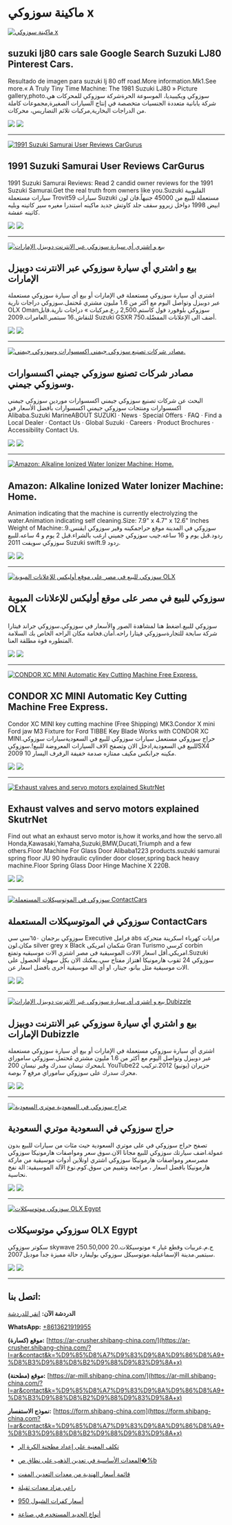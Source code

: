 # ماكينة سوزوكي x

<a href="https://swt.shibang-china.com/?l=ar&img&k=%D9%85%D8%A7%D9%83%D9%8A%D9%86%D8%A9+%D8%B3%D9%88%D8%B2%D9%88%D9%83%D9%8A+x" target="_blank">![ماكينة سوزوكي x](http://static.shibang-china.com/all-800x300/457.jpg)</a>

## suzuki lj80 cars sale Google Search Suzuki LJ80 Pinterest Cars.
Resultado de imagen para suzuki lj 80 off road.More information.Mk1.See more.« A Truly Tiny Time Machine: The 1981 Suzuki LJ80 » Picture gallery,photo.سوزوكي ويكيبيديا، الموسوعة الحرةشركة سوزوكي للمحركات هي شركة يابانية متعددة الجنسيات متخصصة في إنتاج السيارات الصغيرة,مجموعات كاملة من الدراجات البخارية,مركبات تلائم التضاريس، محركات.


<a href="https://whatsapp.shibangsoft.com/WhatsApp.php" target="_blank" title="WhatsApp">![](http://static.shibang-china.com/icon/whatsapp.png)</a> <a href="https://swt.shibang-china.com/?l=ar&icon&k=%D9%85%D8%A7%D9%83%D9%8A%D9%86%D8%A9+%D8%B3%D9%88%D8%B2%D9%88%D9%83%D9%8A+x" target="_blank">![](http://static.shibang-china.com/icon/chat-ar.png)</a>

---

<a href="https://swt.shibang-china.com/?l=ar&img&k=%D9%85%D8%A7%D9%83%D9%8A%D9%86%D8%A9+%D8%B3%D9%88%D8%B2%D9%88%D9%83%D9%8A+x" target="_blank">![1991 Suzuki Samurai User Reviews CarGurus](http://static.shibang-china.com/all-800x300/1434.jpg)</a>

## 1991 Suzuki Samurai User Reviews CarGurus
1991 Suzuki Samurai Reviews: Read 2 candid owner reviews for the 1991 Suzuki Samurai.Get the real truth from owners like you.Suzuki القليوبية سيارات مستعملة Trovit59 سيارات Suzuki مستعملة للبيع من 45000 جنيهاً.فان لون ابيض 1998 دواخل زيروو سقف جلد كاوتش جديد ماكينه استندرا مغيره سير كاتينه وبليه كاتينه عفشة.


<a href="https://whatsapp.shibangsoft.com/WhatsApp.php" target="_blank" title="WhatsApp">![](http://static.shibang-china.com/icon/whatsapp.png)</a> <a href="https://swt.shibang-china.com/?l=ar&icon&k=%D9%85%D8%A7%D9%83%D9%8A%D9%86%D8%A9+%D8%B3%D9%88%D8%B2%D9%88%D9%83%D9%8A+x" target="_blank">![](http://static.shibang-china.com/icon/chat-ar.png)</a>

---

<a href="https://swt.shibang-china.com/?l=ar&img&k=%D9%85%D8%A7%D9%83%D9%8A%D9%86%D8%A9+%D8%B3%D9%88%D8%B2%D9%88%D9%83%D9%8A+x" target="_blank">![بيع و اشتري أي سيارة سوزوكي عبر الانترنت دوبيزل الإمارات](http://static.shibang-china.com/all-800x300/285.jpg)</a>

## بيع و اشتري أي سيارة سوزوكي عبر الانترنت دوبيزل الإمارات
اشتري أي سيارة سوزوكي مستعملة في الإمارات أو بيع أي سيارة سوزوكي مستعملة عبر دوبيزل وتواصل اليوم مع أكثر من 1.6 مليون مشتري مُحتمل.سوزوكي دراجات نارية OLX Omanسوزوكي بلوفورد فول كاستم.2,500 ر.ع.مركبات » دراجات نارية.قابل للنقاش.16 سبتمبر.العامرات.2009 Suzuki GSXR 750.أضف الى الإعلانات المفضّلة.


<a href="https://whatsapp.shibangsoft.com/WhatsApp.php" target="_blank" title="WhatsApp">![](http://static.shibang-china.com/icon/whatsapp.png)</a> <a href="https://swt.shibang-china.com/?l=ar&icon&k=%D9%85%D8%A7%D9%83%D9%8A%D9%86%D8%A9+%D8%B3%D9%88%D8%B2%D9%88%D9%83%D9%8A+x" target="_blank">![](http://static.shibang-china.com/icon/chat-ar.png)</a>

---

<a href="https://swt.shibang-china.com/?l=ar&img&k=%D9%85%D8%A7%D9%83%D9%8A%D9%86%D8%A9+%D8%B3%D9%88%D8%B2%D9%88%D9%83%D9%8A+x" target="_blank">![مصادر شركات تصنيع سوزوكي جيمني اكسسوارات وسوزوكي جيمني.](http://static.shibang-china.com/all-800x300/1398.jpg)</a>

## مصادر شركات تصنيع سوزوكي جيمني اكسسوارات وسوزوكي جيمني.
البحث عن شركات تصنيع سوزوكي جيمني اكسسوارات موردين سوزوكي جيمني اكسسوارات ومنتجات سوزوكي جيمني اكسسوارات بأفضل الأسعار في Alibaba.Suzuki MarineABOUT SUZUKI &middot; News &middot; Special Offers &middot; FAQ &middot; Find a Local Dealer &middot; Contact Us &middot; Global Suzuki &middot; Careers &middot; Product Brochures &middot; Accessibility Contact Us.


<a href="https://whatsapp.shibangsoft.com/WhatsApp.php" target="_blank" title="WhatsApp">![](http://static.shibang-china.com/icon/whatsapp.png)</a> <a href="https://swt.shibang-china.com/?l=ar&icon&k=%D9%85%D8%A7%D9%83%D9%8A%D9%86%D8%A9+%D8%B3%D9%88%D8%B2%D9%88%D9%83%D9%8A+x" target="_blank">![](http://static.shibang-china.com/icon/chat-ar.png)</a>

---

<a href="https://swt.shibang-china.com/?l=ar&img&k=%D9%85%D8%A7%D9%83%D9%8A%D9%86%D8%A9+%D8%B3%D9%88%D8%B2%D9%88%D9%83%D9%8A+x" target="_blank">![Amazon: Alkaline Ionized Water Ionizer Machine: Home.](http://static.shibang-china.com/all-800x300/1460.jpg)</a>

## Amazon: Alkaline Ionized Water Ionizer Machine: Home.
Animation indicating that the machine is currently electrolyzing the water.Animation indicating self cleaning.Size: 7.9&quot; x 4.7&quot; x 12.6&quot; Inches Weight of Machine:.سوزوكي في المدينة موقع حراجمكينه وقير سوزوكي ايقنس.9 ردود.قبل يوم و 16 ساعه.جيب سوزوكي جميني ارغب بالشراء.قبل 2 يوم و 4 ساعه.للبيع سوزوكي سويفت 2011 Suzuki swift.9 ردود.


<a href="https://whatsapp.shibangsoft.com/WhatsApp.php" target="_blank" title="WhatsApp">![](http://static.shibang-china.com/icon/whatsapp.png)</a> <a href="https://swt.shibang-china.com/?l=ar&icon&k=%D9%85%D8%A7%D9%83%D9%8A%D9%86%D8%A9+%D8%B3%D9%88%D8%B2%D9%88%D9%83%D9%8A+x" target="_blank">![](http://static.shibang-china.com/icon/chat-ar.png)</a>

---

<a href="https://swt.shibang-china.com/?l=ar&img&k=%D9%85%D8%A7%D9%83%D9%8A%D9%86%D8%A9+%D8%B3%D9%88%D8%B2%D9%88%D9%83%D9%8A+x" target="_blank">![سوزوكي للبيع في مصر على موقع أوليكس للإعلانات المبوبة OLX](http://static.shibang-china.com/all-800x300/812.jpg)</a>

## سوزوكي للبيع في مصر على موقع أوليكس للإعلانات المبوبة OLX
سوزوكي للبيع.اضغط هنا لمشاهدة الصور والأسعار في سوزوكي.سوزوكي جراند فيتارا شركة سابحة للتجارةسوزوكي فيتارا راحه.أمان.فخامة مكان الراحه الخاص بك السلامة المتطوره قوة مطلقة العنا.


<a href="https://whatsapp.shibangsoft.com/WhatsApp.php" target="_blank" title="WhatsApp">![](http://static.shibang-china.com/icon/whatsapp.png)</a> <a href="https://swt.shibang-china.com/?l=ar&icon&k=%D9%85%D8%A7%D9%83%D9%8A%D9%86%D8%A9+%D8%B3%D9%88%D8%B2%D9%88%D9%83%D9%8A+x" target="_blank">![](http://static.shibang-china.com/icon/chat-ar.png)</a>

---

<a href="https://swt.shibang-china.com/?l=ar&img&k=%D9%85%D8%A7%D9%83%D9%8A%D9%86%D8%A9+%D8%B3%D9%88%D8%B2%D9%88%D9%83%D9%8A+x" target="_blank">![CONDOR XC MINI Automatic Key Cutting Machine Free Express.](http://static.shibang-china.com/all-800x300/1328.jpg)</a>

## CONDOR XC MINI Automatic Key Cutting Machine Free Express.
Condor XC MINI key cutting machine (Free Shipping) MK3.Condor X mini Ford jaw M3 Fixture for Ford TIBBE Key Blade Works with CONDOR XC MINI.حراج سوزوكي مستعمل سيارات سوزوكي للبيع في السعوديةسيارات سوزوكي للبيع في السعودية,ادخل الان وتصفح الاف السيارات المعروضة للبيع!.سوزوكيSX4 2009 مكينه جرابكس مكيف ممتازه صدمة خفيفة الرفرف اليسار 10.


<a href="https://whatsapp.shibangsoft.com/WhatsApp.php" target="_blank" title="WhatsApp">![](http://static.shibang-china.com/icon/whatsapp.png)</a> <a href="https://swt.shibang-china.com/?l=ar&icon&k=%D9%85%D8%A7%D9%83%D9%8A%D9%86%D8%A9+%D8%B3%D9%88%D8%B2%D9%88%D9%83%D9%8A+x" target="_blank">![](http://static.shibang-china.com/icon/chat-ar.png)</a>

---

<a href="https://swt.shibang-china.com/?l=ar&img&k=%D9%85%D8%A7%D9%83%D9%8A%D9%86%D8%A9+%D8%B3%D9%88%D8%B2%D9%88%D9%83%D9%8A+x" target="_blank">![Exhaust valves and servo motors explained SkutrNet](http://static.shibang-china.com/all-800x300/1037.jpg)</a>

## Exhaust valves and servo motors explained SkutrNet
Find out what an exhaust servo motor is,how it works,and how the servo.all Honda,Kawasaki,Yamaha,Suzuki,BMW,Ducati,Triumph and a few others.Floor Machine For Glass Door Alibaba1223 products.suzuki samurai spring floor JU 90 hydraulic cylinder door closer,spring back heavy machine.Floor Spring Glass Door Hinge Machine X 220B.


<a href="https://whatsapp.shibangsoft.com/WhatsApp.php" target="_blank" title="WhatsApp">![](http://static.shibang-china.com/icon/whatsapp.png)</a> <a href="https://swt.shibang-china.com/?l=ar&icon&k=%D9%85%D8%A7%D9%83%D9%8A%D9%86%D8%A9+%D8%B3%D9%88%D8%B2%D9%88%D9%83%D9%8A+x" target="_blank">![](http://static.shibang-china.com/icon/chat-ar.png)</a>

---

<a href="https://swt.shibang-china.com/?l=ar&img&k=%D9%85%D8%A7%D9%83%D9%8A%D9%86%D8%A9+%D8%B3%D9%88%D8%B2%D9%88%D9%83%D9%8A+x" target="_blank">![سوزوكي في الموتوسيكلات المستعملة ContactCars](http://static.shibang-china.com/all-800x300/1061.jpg)</a>

## سوزوكي في الموتوسيكلات المستعملة ContactCars
سوزوكي برجمان ٦٥٠سي سي Executive فرامل abs مرايات كهرباء اسكرينة متحركة مكان.لون silver grey x Black شكمان امريكى Gran Turismo كرسي corbin امريكي.أقل اسعار الالات الموسيقية فى مصر اشتري الات موسيقيه وتمتع.Suzuki سوزوكي 24 ثقوب هارمونيكا اهتزاز مفتاح سي.يمكنك الان بكل سهولة الحصول على الات موسيقية مثل بيانو، جيتار، او أي الة موسيقية أخرى بافضل اسعار عن.


<a href="https://whatsapp.shibangsoft.com/WhatsApp.php" target="_blank" title="WhatsApp">![](http://static.shibang-china.com/icon/whatsapp.png)</a> <a href="https://swt.shibang-china.com/?l=ar&icon&k=%D9%85%D8%A7%D9%83%D9%8A%D9%86%D8%A9+%D8%B3%D9%88%D8%B2%D9%88%D9%83%D9%8A+x" target="_blank">![](http://static.shibang-china.com/icon/chat-ar.png)</a>

---

<a href="https://swt.shibang-china.com/?l=ar&img&k=%D9%85%D8%A7%D9%83%D9%8A%D9%86%D8%A9+%D8%B3%D9%88%D8%B2%D9%88%D9%83%D9%8A+x" target="_blank">![بيع و اشتري أي سيارة سوزوكي عبر الانترنت دوبيزل الإمارات Dubizzle](http://static.shibang-china.com/all-800x300/1426.jpg)</a>

## بيع و اشتري أي سيارة سوزوكي عبر الانترنت دوبيزل الإمارات Dubizzle
اشتري أي سيارة سوزوكي مستعملة في الإمارات أو بيع أي سيارة سوزوكي مستعملة عبر دوبيزل وتواصل اليوم مع أكثر من 1.6 مليون مشتري مُحتمل.سوزوكي ساموراي بمحرك نيسان سدرك وقير نيسان 200L YouTube22 حزيران (يونيو) 2012.تركيب محرك سدرك على سوزوكي ساموراي مرفع 7 بوصة.


<a href="https://whatsapp.shibangsoft.com/WhatsApp.php" target="_blank" title="WhatsApp">![](http://static.shibang-china.com/icon/whatsapp.png)</a> <a href="https://swt.shibang-china.com/?l=ar&icon&k=%D9%85%D8%A7%D9%83%D9%8A%D9%86%D8%A9+%D8%B3%D9%88%D8%B2%D9%88%D9%83%D9%8A+x" target="_blank">![](http://static.shibang-china.com/icon/chat-ar.png)</a>

---

<a href="https://swt.shibang-china.com/?l=ar&img&k=%D9%85%D8%A7%D9%83%D9%8A%D9%86%D8%A9+%D8%B3%D9%88%D8%B2%D9%88%D9%83%D9%8A+x" target="_blank">![حراج سوزوكي في السعودية موتري السعودية](http://static.shibang-china.com/all-800x300/1306.jpg)</a>

## حراج سوزوكي في السعودية موتري السعودية
تصفح حراج سوزوكي في على موتري السعودية حيث مئات من سيارات للبيع بدون عمولة.اضف سيارتك سوزوكي للبيع مجانا الان.سوق سعر ومواصفات هارمونيكا سوزوكي مصرسعر ومواصفات هارمونيكا سوزوكي اشتري اونلاين أدوات موسيقية من ماركة هارمونيكا بافضل اسعار ، مراجعة وتقييم من سوق.كوم.نوع الآلة الموسيقية: الة نفخ نحاسية.


<a href="https://whatsapp.shibangsoft.com/WhatsApp.php" target="_blank" title="WhatsApp">![](http://static.shibang-china.com/icon/whatsapp.png)</a> <a href="https://swt.shibang-china.com/?l=ar&icon&k=%D9%85%D8%A7%D9%83%D9%8A%D9%86%D8%A9+%D8%B3%D9%88%D8%B2%D9%88%D9%83%D9%8A+x" target="_blank">![](http://static.shibang-china.com/icon/chat-ar.png)</a>

---

<a href="https://swt.shibang-china.com/?l=ar&img&k=%D9%85%D8%A7%D9%83%D9%8A%D9%86%D8%A9+%D8%B3%D9%88%D8%B2%D9%88%D9%83%D9%8A+x" target="_blank">![سوزوكي موتوسيكلات OLX Egypt](http://static.shibang-china.com/all-800x300/15.jpg)</a>

## سوزوكي موتوسيكلات OLX Egypt
سكوتر سوزوكي skywave 250.50,000 ج.م.عربيات وقطع غيار » موتوسيكلات.20 سبتمبر.مدينة الإسماعيلية.موتوسيكل سوزوكي بوليفارد حالة مميزة جدآ موديل 2007.

<a href="https://whatsapp.shibangsoft.com/WhatsApp.php" target="_blank" title="WhatsApp">![](http://static.shibang-china.com/icon/whatsapp.png)</a> <a href="https://swt.shibang-china.com/?l=ar&icon&k=%D9%85%D8%A7%D9%83%D9%8A%D9%86%D8%A9+%D8%B3%D9%88%D8%B2%D9%88%D9%83%D9%8A+x" target="_blank">![](http://static.shibang-china.com/icon/chat-ar.png)</a>

---
## اتصل بنا:

**الدردشة الآن:** [انقر للدردشة](https://swt.shibang-china.com?l=ar&contact&k=%D9%85%D8%A7%D9%83%D9%8A%D9%86%D8%A9+%D8%B3%D9%88%D8%B2%D9%88%D9%83%D9%8A+x)

**WhatsApp:**  [+8613621919955](https://whatsapp.shibangsoft.com/WhatsApp.php)

**موقع (كسارة):** [https://ar-crusher.shibang-china.com/](https://ar-crusher.shibang-china.com/?l=ar&contact&k=%D9%85%D8%A7%D9%83%D9%8A%D9%86%D8%A9+%D8%B3%D9%88%D8%B2%D9%88%D9%83%D9%8A+x)

**موقع (مطحنة):** [https://ar-mill.shibang-china.com/](https://ar-mill.shibang-china.com/?l=ar&contact&k=%D9%85%D8%A7%D9%83%D9%8A%D9%86%D8%A9+%D8%B3%D9%88%D8%B2%D9%88%D9%83%D9%8A+x)

**نموذج الاستفسار:** [https://form.shibang-china.com](https://form.shibang-china.com?l=ar&contact&k=%D9%85%D8%A7%D9%83%D9%8A%D9%86%D8%A9+%D8%B3%D9%88%D8%B2%D9%88%D9%83%D9%8A+x)

* [تكلف المعنية على إعداد مطحنة الكرة الر](../21/%D8%AA%D9%83%D9%84%D9%81%20%D8%A7%D9%84%D9%85%D8%B9%D9%86%D9%8A%D8%A9%20%D8%B9%D9%84%D9%89%20%D8%A5%D8%B9%D8%AF%D8%A7%D8%AF%20%D9%85%D8%B7%D8%AD%D9%86%D8%A9%20%D8%A7%D9%84%D9%83%D8%B1%D8%A9%20%D8%A7%D9%84%D8%B1.md)

* [المعدات الأساسية في تعدين الذهب على نطاق ص�%b](../22/%D8%A7%D9%84%D9%85%D8%B9%D8%AF%D8%A7%D8%AA%20%D8%A7%D9%84%D8%A3%D8%B3%D8%A7%D8%B3%D9%8A%D8%A9%20%D9%81%D9%8A%20%D8%AA%D8%B9%D8%AF%D9%8A%D9%86%20%D8%A7%D9%84%D8%B0%D9%87%D8%A8%20%D8%B9%D9%84%D9%89%20%D9%86%D8%B7%D8%A7%D9%82%20%D8%B5%EF%BF%BD%25b.md)

* [قائمة أسعار الهندية من معدات التعدين المفت](../24/%D9%82%D8%A7%D8%A6%D9%85%D8%A9%20%D8%A3%D8%B3%D8%B9%D8%A7%D8%B1%20%D8%A7%D9%84%D9%87%D9%86%D8%AF%D9%8A%D8%A9%20%D9%85%D9%86%20%D9%85%D8%B9%D8%AF%D8%A7%D8%AA%20%D8%A7%D9%84%D8%AA%D8%B9%D8%AF%D9%8A%D9%86%20%D8%A7%D9%84%D9%85%D9%81%D8%AA.md)

* [راعي مزاد معدات ثقيلة](../22/%D8%B1%D8%A7%D8%B9%D9%8A%20%D9%85%D8%B2%D8%A7%D8%AF%20%D9%85%D8%B9%D8%AF%D8%A7%D8%AA%20%D8%AB%D9%82%D9%8A%D9%84%D8%A9.md)

* [أسعار كفرات الشيول 950](../21/%D8%A3%D8%B3%D8%B9%D8%A7%D8%B1%20%D9%83%D9%81%D8%B1%D8%A7%D8%AA%20%D8%A7%D9%84%D8%B4%D9%8A%D9%88%D9%84%20950.md)

* [أنواع الحديد المستخدم في صناعة](../21/%D8%A3%D9%86%D9%88%D8%A7%D8%B9%20%D8%A7%D9%84%D8%AD%D8%AF%D9%8A%D8%AF%20%D8%A7%D9%84%D9%85%D8%B3%D8%AA%D8%AE%D8%AF%D9%85%20%D9%81%D9%8A%20%D8%B5%D9%86%D8%A7%D8%B9%D8%A9.md)